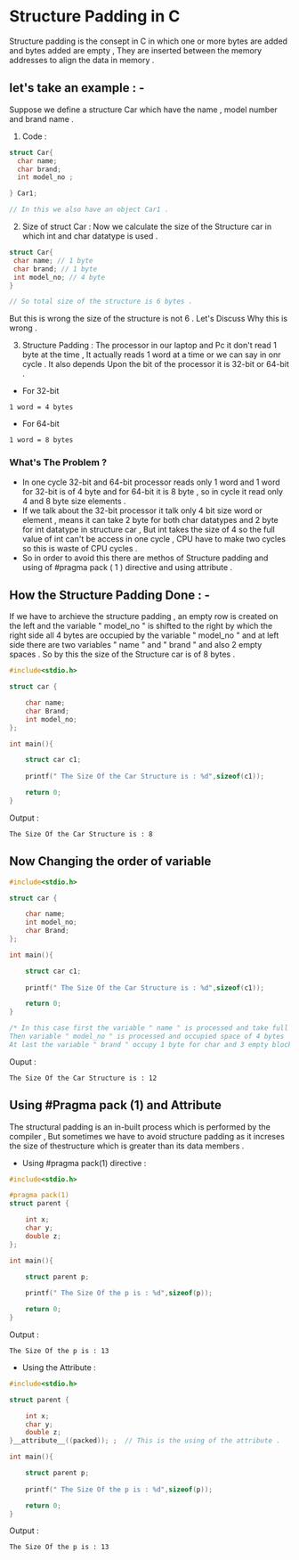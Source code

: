 # Structure Padding in C
Structure padding is the consept in C in which one or more bytes are added and bytes added are empty , They are inserted  between the memory addresses to align the data in memory .
##  let's take an example : - 
Suppose we define a structure Car which have the name , model number and brand name .

1. Code :
```c
struct Car{
  char name;
  char brand;
  int model_no ;

} Car1;

// In this we also have an object Car1 .
```
2. Size of struct Car :
Now we calculate the size of the Structure car in which int and char datatype is used .
```c
struct Car{
 char name; // 1 byte
 char brand; // 1 byte
 int model_no; // 4 byte
}

// So total size of the structure is 6 bytes .
```
But this is wrong the size of the structure is not 6 . Let's Discuss Why this is wrong .

3. Structure Padding : The processor in our laptop and Pc it don't read 1 byte at the time , It actually reads 1 word at a time or we can say in onr cycle . It also depends Upon the bit of the processor it is 32-bit or 64-bit .
- For 32-bit 
```
1 word = 4 bytes
``` 
- For 64-bit 
```
1 word = 8 bytes
``` 
### What's The Problem ?
- In one cycle 32-bit and 64-bit processor reads only 1 word and 1 word for 32-bit is of 4 byte and for 64-bit it is 8 byte , so in cycle it read only 4 and 8 byte size elements . 
- If we talk about the 32-bit processor it talk only 4 bit size word or element , means it can take 2 byte for both char datatypes and 2 byte for int datatype in structure car , But int takes the size of 4 so the full value of int can't be access in one cycle , CPU have to make two cycles so this is waste of CPU cycles .
- So in order to avoid this there are methos of Structure padding and using of #pragma pack ( 1 ) directive and using attribute .

## How the Structure Padding Done : -
If we have to archieve the structure padding , an empty row is created on the left and the variable " model_no " is shifted to the right by which the right side all 4 bytes are occupied by the variable " model_no " and at left side there are two variables " name " and " brand " and also 2 empty spaces . So by this the size of the Structure car is of 8 bytes . 
```c
#include<stdio.h>

struct car {

    char name;
    char Brand;
    int model_no;
};

int main(){

    struct car c1;
     
    printf(" The Size Of the Car Structure is : %d",sizeof(c1));

    return 0;
}
```
Output :

```
The Size Of the Car Structure is : 8 
```
## Now Changing the order of variable
```c
#include<stdio.h>

struct car {

    char name;
    int model_no;
    char Brand;
};

int main(){

    struct car c1;
     
    printf(" The Size Of the Car Structure is : %d",sizeof(c1));

    return 0;
}

/* In this case first the variable " name " is processed and take full left row of 1 byte of char and 3 bytes empty spaces 
Then variable " model_no " is processed and occupied space of 4 bytes 
At last the variable " brand " occupy 1 byte for char and 3 empty blocks . */
```
Ouput :
```
The Size Of the Car Structure is : 12 
```

## Using #Pragma pack  (1) and Attribute
The structural padding is an in-built process which is performed by the compiler , But sometimes we have to avoid structure padding as it increses the size of thestructure which is greater than its data members .

- Using #pragma pack(1) directive :
```c
#include<stdio.h>

#pragma pack(1)
struct parent {

    int x;
    char y;
    double z;
};

int main(){

    struct parent p;
     
    printf(" The Size Of the p is : %d",sizeof(p));

    return 0;
}
```
Output :
```
The Size Of the p is : 13
```
- Using the Attribute :
```c
#include<stdio.h>

struct parent {

    int x;
    char y;
    double z;
}__attribute__((packed)); ;  // This is the using of the attribute . 

int main(){

    struct parent p;
     
    printf(" The Size Of the p is : %d",sizeof(p));

    return 0;
}
```
Output :
```
The Size Of the p is : 13
```
